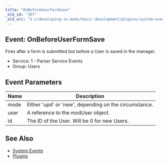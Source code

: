 ```yaml
---
title: "OnBeforeUserFormSave"
_old_id: "397"
_old_uri: "2.x/developing-in-modx/basic-development/plugins/system-events/onbeforeuserformsave"
---
```


## Event: OnBeforeUserFormSave

Fires after a form is submitted but before a User is saved in the manager.

- Service: 1 - Parser Service Events
- Group: Users

## Event Parameters

| Name | Description                                           |
| ---- | ----------------------------------------------------- |
| mode | Either 'upd' or 'new', depending on the circumstance. |
| user | A reference to the modUser object.                    |
| id   | The ID of the User. Will be 0 for new Users.          |

## See Also

- [System Events](extending-modx/plugins/system-events "System Events")
- [Plugins](extending-modx/plugins "Plugins")
